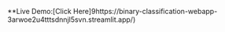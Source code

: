 **Live Demo:[Click Here]9https://binary-classification-webapp-3arwoe2u4tttsdnnjl5svn.streamlit.app/)

